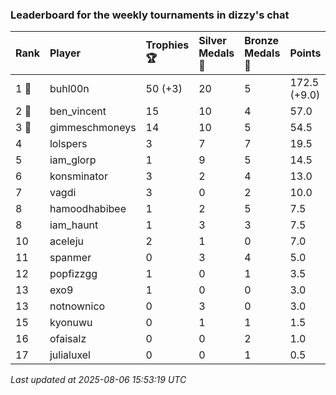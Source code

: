 ### Leaderboard for the weekly tournaments in dizzy's chat

| Rank  | Player         | Trophies 🏆 | Silver Medals 🥈 | Bronze Medals 🥉 | Points       |
|:------|:---------------|:------------|:-----------------|:-----------------|:-------------|
| 1 🥇  | buhl00n        | 50 (+3)     | 20               | 5                | 172.5 (+9.0) |
| 2 🥈  | ben_vincent    | 15          | 10               | 4                | 57.0         |
| 3 🥉  | gimmeschmoneys | 14          | 10               | 5                | 54.5         |
| 4     | lolspers       | 3           | 7                | 7                | 19.5         |
| 5     | iam_glorp      | 1           | 9                | 5                | 14.5         |
| 6     | konsminator    | 3           | 2                | 4                | 13.0         |
| 7     | vagdi          | 3           | 0                | 2                | 10.0         |
| 8     | hamoodhabibee  | 1           | 2                | 5                | 7.5          |
| 8     | iam_haunt      | 1           | 3                | 3                | 7.5          |
| 10    | aceleju        | 2           | 1                | 0                | 7.0          |
| 11    | spanmer        | 0           | 3                | 4                | 5.0          |
| 12    | popfizzgg      | 1           | 0                | 1                | 3.5          |
| 13    | exo9           | 1           | 0                | 0                | 3.0          |
| 13    | notnownico     | 0           | 3                | 0                | 3.0          |
| 15    | kyonuwu        | 0           | 1                | 1                | 1.5          |
| 16    | ofaisalz       | 0           | 0                | 2                | 1.0          |
| 17    | julialuxel     | 0           | 0                | 1                | 0.5          |

_Last updated at 2025-08-06 15:53:19 UTC_